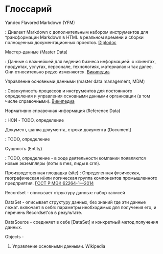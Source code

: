# Глоссарий


Yandex Flavored Markdown (YFM)

:   Диалект Markdown с дополнительным набором инструментов для трансформации
Markdown в HTML в реальном времени и сборки полноценных документационных
проектов. [Diplodoc](https://diplodoc.com/docs/ru/index-yfm) 


Мастер-данные (Master Data)

: Данные с важнейшей для ведения бизнеса информацией: о клиентах, продуктах,
услугах, персонале, технологиях, материалах и так далее.
Они относительно редко изменяются. [Википедиа](https://ru.wikipedia.org/wiki/Управление_основными_данными) 


Управление основными данными  (master data management, MDM) 

:   Совокупность процессов и инструментов для постоянного определения и управления
основными данными организации (в том числе справочными). [Википедиа](https://ru.wikipedia.org/wiki/Управление_основными_данными) 


Нормативно справочная информация (Reference Data)

: НСИ - TODO, определение


Документ, шапка документа, строки документа (Document)

: TODO, определение


Сущность (Entity)

: TODO, определение - в ходе деятельности компании появляются новые
экземпляры (лоты в mes, лиды в crm).


Производственная площадка (site)
:   Определенная физическая, географическая и/или логическая группа компонентов 
промышленного предприятия. [ГОСТ Р МЭК 62264-1—2014](https://protect.gost.ru/document.aspx?control=7&id=199781)


Recordset - описывает структуру данных: набор записей

DataSet - описывает структуру данных, без знаний где эти данные лежат.
    включает в себя: параметры необходимых для получения его, и
    перечень Recordset'ов в результате.


DataSource - соединяет в себе [DataSet] и конкретный метод получения данных.


Objects - 

1. Управление основными данными. Wikipedia